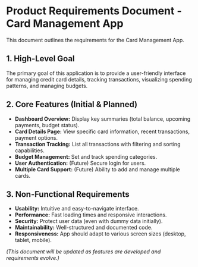 # Product Requirements Document - Card Management App

This document outlines the requirements for the Card Management App.

## 1. High-Level Goal

The primary goal of this application is to provide a user-friendly interface for managing credit card details, tracking transactions, visualizing spending patterns, and managing budgets.

## 2. Core Features (Initial & Planned)

*   **Dashboard Overview:** Display key summaries (total balance, upcoming payments, budget status).
*   **Card Details Page:** View specific card information, recent transactions, payment options.
*   **Transaction Tracking:** List all transactions with filtering and sorting capabilities.
*   **Budget Management:** Set and track spending categories.
*   **User Authentication:** (Future) Secure login for users.
*   **Multiple Card Support:** (Future) Ability to add and manage multiple cards.

## 3. Non-Functional Requirements

*   **Usability:** Intuitive and easy-to-navigate interface.
*   **Performance:** Fast loading times and responsive interactions.
*   **Security:** Protect user data (even with dummy data initially).
*   **Maintainability:** Well-structured and documented code.
*   **Responsiveness:** App should adapt to various screen sizes (desktop, tablet, mobile).

*(This document will be updated as features are developed and requirements evolve.)*
